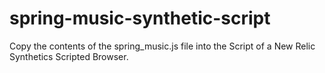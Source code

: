 # spring-music-synthetic-script

Copy the contents of the spring_music.js file into the Script of a New Relic Synthetics Scripted Browser. 

